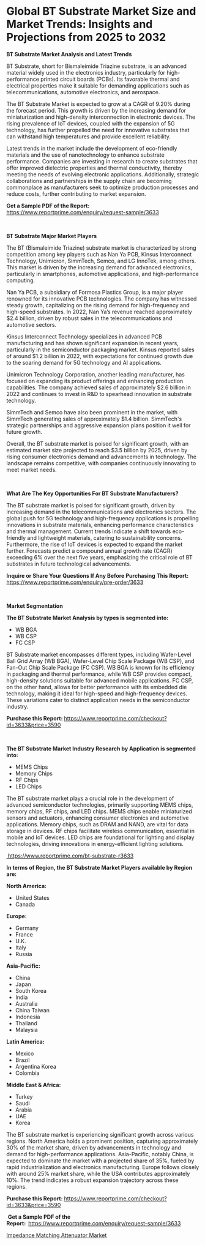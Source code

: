 <p><h1>Global BT Substrate Market Size and Market Trends: Insights and Projections from 2025 to 2032</h1></p><p><strong>BT Substrate Market Analysis and Latest Trends</strong></p>
<p><p>BT Substrate, short for Bismaleimide Triazine substrate, is an advanced material widely used in the electronics industry, particularly for high-performance printed circuit boards (PCBs). Its favorable thermal and electrical properties make it suitable for demanding applications such as telecommunications, automotive electronics, and aerospace.</p><p>The BT Substrate Market is expected to grow at a CAGR of 9.20% during the forecast period. This growth is driven by the increasing demand for miniaturization and high-density interconnection in electronic devices. The rising prevalence of IoT devices, coupled with the expansion of 5G technology, has further propelled the need for innovative substrates that can withstand high temperatures and provide excellent reliability.</p><p>Latest trends in the market include the development of eco-friendly materials and the use of nanotechnology to enhance substrate performance. Companies are investing in research to create substrates that offer improved dielectric properties and thermal conductivity, thereby meeting the needs of evolving electronic applications. Additionally, strategic collaborations and partnerships in the supply chain are becoming commonplace as manufacturers seek to optimize production processes and reduce costs, further contributing to market expansion.</p></p>
<p><strong>Get a Sample PDF of the Report:&nbsp;</strong> <a href="https://www.reportprime.com/enquiry/request-sample/3633?utm_campaign=2781&utm_medium=2&utm_source=Github&utm_content=ia&utm_term=18032025&utm_id=bt-substrate">https://www.reportprime.com/enquiry/request-sample/3633</a></p>
<p>&nbsp;</p>
<p><strong>BT Substrate Major Market Players</strong></p>
<p><p>The BT (Bismaleimide Triazine) substrate market is characterized by strong competition among key players such as Nan Ya PCB, Kinsus Interconnect Technology, Unimicron, SimmTech, Semco, and LG InnoTek, among others. This market is driven by the increasing demand for advanced electronics, particularly in smartphones, automotive applications, and high-performance computing.</p><p>Nan Ya PCB, a subsidiary of Formosa Plastics Group, is a major player renowned for its innovative PCB technologies. The company has witnessed steady growth, capitalizing on the rising demand for high-frequency and high-speed substrates. In 2022, Nan Ya’s revenue reached approximately $2.4 billion, driven by robust sales in the telecommunications and automotive sectors.</p><p>Kinsus Interconnect Technology specializes in advanced PCB manufacturing and has shown significant expansion in recent years, particularly in the semiconductor packaging market. Kinsus reported sales of around $1.2 billion in 2022, with expectations for continued growth due to the soaring demand for 5G technology and AI applications.</p><p>Unimicron Technology Corporation, another leading manufacturer, has focused on expanding its product offerings and enhancing production capabilities. The company achieved sales of approximately $2.6 billion in 2022 and continues to invest in R&D to spearhead innovation in substrate technology.</p><p>SimmTech and Semco have also been prominent in the market, with SimmTech generating sales of approximately $1.4 billion. SimmTech's strategic partnerships and aggressive expansion plans position it well for future growth.</p><p>Overall, the BT substrate market is poised for significant growth, with an estimated market size projected to reach $3.5 billion by 2025, driven by rising consumer electronics demand and advancements in technology. The landscape remains competitive, with companies continuously innovating to meet market needs.</p></p>
<p>&nbsp;</p>
<p><strong>What Are The Key Opportunities For BT Substrate Manufacturers?</strong></p>
<p><p>The BT substrate market is poised for significant growth, driven by increasing demand in the telecommunications and electronics sectors. The global push for 5G technology and high-frequency applications is propelling innovations in substrate materials, enhancing performance characteristics and thermal management. Current trends indicate a shift towards eco-friendly and lightweight materials, catering to sustainability concerns. Furthermore, the rise of IoT devices is expected to expand the market further. Forecasts predict a compound annual growth rate (CAGR) exceeding 6% over the next five years, emphasizing the critical role of BT substrates in future technological advancements.</p></p>
<p><strong>Inquire or Share Your Questions If Any Before Purchasing This Report:</strong> <a href="https://www.reportprime.com/enquiry/pre-order/3633?utm_campaign=2781&utm_medium=2&utm_source=Github&utm_content=ia&utm_term=18032025&utm_id=bt-substrate">https://www.reportprime.com/enquiry/pre-order/3633</a></p>
<p>&nbsp;</p>
<p><strong>Market Segmentation</strong></p>
<p><strong>The BT Substrate Market Analysis by types is segmented into:</strong></p>
<p><ul><li>WB BGA</li><li>WB CSP</li><li>FC CSP</li></ul></p>
<p><p>BT Substrate market encompasses different types, including Wafer-Level Ball Grid Array (WB BGA), Wafer-Level Chip Scale Package (WB CSP), and Fan-Out Chip Scale Package (FC CSP). WB BGA is known for its efficiency in packaging and thermal performance, while WB CSP provides compact, high-density solutions suitable for advanced mobile applications. FC CSP, on the other hand, allows for better performance with its embedded die technology, making it ideal for high-speed and high-frequency devices. These variations cater to distinct application needs in the semiconductor industry.</p></p>
<p><strong>Purchase this Report:&nbsp;</strong><a href="https://www.reportprime.com/checkout?id=3633&price=3590&utm_campaign=2781&utm_medium=2&utm_source=Github&utm_content=ia&utm_term=18032025&utm_id=bt-substrate">https://www.reportprime.com/checkout?id=3633&price=3590</a></p>
<p>&nbsp;</p>
<p><strong>The BT Substrate Market Industry Research by Application is segmented into:</strong></p>
<p><ul><li>MEMS Chips</li><li>Memory Chips</li><li>RF Chips</li><li>LED Chips</li></ul></p>
<p><p>The BT substrate market plays a crucial role in the development of advanced semiconductor technologies, primarily supporting MEMS chips, memory chips, RF chips, and LED chips. MEMS chips enable miniaturized sensors and actuators, enhancing consumer electronics and automotive applications. Memory chips, such as DRAM and NAND, are vital for data storage in devices. RF chips facilitate wireless communication, essential in mobile and IoT devices. LED chips are foundational for lighting and display technologies, driving innovations in energy-efficient lighting solutions.</p></p>
<p><a href="https://www.reportprime.com/bt-substrate-r3633?utm_campaign=2781&utm_medium=2&utm_source=Github&utm_content=ia&utm_term=18032025&utm_id=bt-substrate">&nbsp;https://www.reportprime.com/bt-substrate-r3633</a></p>
<p><strong>In terms of Region, the BT Substrate Market Players available by Region are:</strong></p>
<p>
    <p> <strong> North America: </strong>
        <ul>
            <li>United States</li>
            <li>Canada</li>
        </ul>
        </p> 
    <p> <strong> Europe: </strong>
        <ul>
            <li>Germany</li>
            <li>France</li>
            <li>U.K.</li>
            <li>Italy</li>
            <li>Russia</li>
        </ul>
        </p> 
    <p> <strong> Asia-Pacific: </strong>
        <ul>
            <li>China</li>
            <li>Japan</li>
            <li>South Korea</li>
            <li>India</li>
            <li>Australia</li>
            <li>China Taiwan</li>
            <li>Indonesia</li>
            <li>Thailand</li>
            <li>Malaysia</li>
        </ul>
        </p> 
    <p> <strong> Latin America: </strong>
        <ul>
            <li>Mexico</li>
            <li>Brazil</li>
            <li>Argentina Korea</li>
            <li>Colombia</li>
        </ul>
        </p> 
    <p> <strong> Middle East & Africa: </strong>
        <ul>
            <li>Turkey</li>
            <li>Saudi</li>
            <li>Arabia</li>
            <li>UAE</li>
            <li>Korea</li>
        </ul>
    </p>
    </p>
<p><p>The BT substrate market is experiencing significant growth across various regions. North America holds a prominent position, capturing approximately 30% of the market share, driven by advancements in technology and demand for high-performance applications. Asia-Pacific, notably China, is expected to dominate the market with a projected share of 35%, fueled by rapid industrialization and electronics manufacturing. Europe follows closely with around 25% market share, while the USA contributes approximately 10%. The trend indicates a robust expansion trajectory across these regions.</p></p>
<p><strong>Purchase this Report: </strong><a href="https://www.reportprime.com/checkout?id=3633&price=3590&utm_campaign=2781&utm_medium=2&utm_source=Github&utm_content=ia&utm_term=18032025&utm_id=bt-substrate">https://www.reportprime.com/checkout?id=3633&price=3590</a></p>
<p>&nbsp;<strong>Get a Sample PDF of the Report:&nbsp;&nbsp;</strong><a href="https://www.reportprime.com/enquiry/request-sample/3633?utm_campaign=2781&utm_medium=2&utm_source=Github&utm_content=ia&utm_term=18032025&utm_id=bt-substrate">https://www.reportprime.com/enquiry/request-sample/3633</a></p>
<p><strong></strong></p>
<p><p><a href="https://github.com/rakowpleetj1/Market-Research-Report-List-1/blob/main/impedance-matching-attenuator-market.md?utm_campaign=2781&utm_medium=2&utm_source=Github&utm_content=ia&utm_term=18032025&utm_id=bt-substrate">Impedance Matching Attenuator Market</a></p></p>